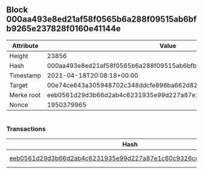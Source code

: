 ## Block 000aa493e8ed21af58f0565b6a288f09515ab6bfb9265e237828f0160e41144e

Attribute | Value
--- | ---
Height | 23856
Hash | 000aa493e8ed21af58f0565b6a288f09515ab6bfb9265e237828f0160e41144e
Timestamp | 2021-04-18T20:08:18+00:00
Target | 00e74ce643a305948702c348ddcfe896ba662d82c1a228faf4ad12250f07334e
Merke root | eeb0561d29d3b66d2ab4c6231935e99d227a87e1c60c9326cdf67bde59b825e6
Nonce | 1950379965

```

```

### Transactions

Hash | Amount
--- | ---
[eeb0561d29d3b66d2ab4c6231935e99d227a87e1c60c9326cdf67bde59b825e6](eeb0561d29d3b66d2ab4c6231935e99d227a87e1c60c9326cdf67bde59b825e6.md) | 10.00000000 SKEPTI 
